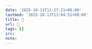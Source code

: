 ```yaml
---
date: '2025-10-13T11:27:21+08:00'
lastmod: '2025-10-13T13:04:51+08:00'
title: 󰗌
url: 󰗌
tags: []
src:
note:
---
```

